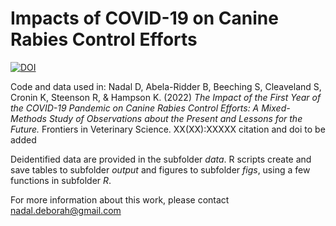 # Impacts of COVID-19 on Canine Rabies Control Efforts

[![DOI](https://zenodo.org/badge/450027458.svg)](https://zenodo.org/badge/latestdoi/450027458)

Code and data used in: Nadal D, Abela-Ridder B, Beeching S, Cleaveland S, Cronin K, Steenson R, & Hampson K. (2022)
*The Impact of the First Year of the COVID-19 Pandemic on Canine Rabies Control Efforts: A Mixed-Methods Study of Observations about the Present and Lessons for the Future.* Frontiers in Veterinary Science. XX(XX):XXXXX citation and doi to be added

Deidentified data are provided in the subfolder *data*. R scripts create and save tables to subfolder *output* and figures to subfolder *figs*, using a few functions in subfolder *R*.

For more information about this work, please contact nadal.deborah@gmail.com

